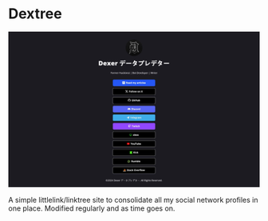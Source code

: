 # Dextree

![dextree](images/dextree.jpg)

A simple littlelink/linktree site to consolidate all my social network profiles in one place.
Modified regularly and as time goes on.

